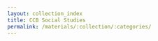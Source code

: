 ```yaml
---
layout: collection_index
title: CCB Social Studies
permalink: /materials/:collection/:categories/
---
```

